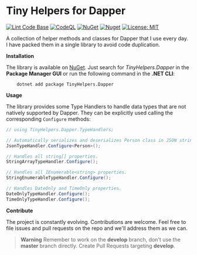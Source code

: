# Tiny Helpers for Dapper

[![Lint Code Base](https://github.com/marcominerva/TinyHelpers/actions/workflows/linter.yml/badge.svg)](https://github.com/marcominerva/TinyHelpers/actions/workflows/linter.yml)
[![CodeQL](https://github.com/marcominerva/TinyHelpers/actions/workflows/github-code-scanning/codeql/badge.svg)](https://github.com/marcominerva/TinyHelpers/actions/workflows/github-code-scanning/codeql)
[![NuGet](https://img.shields.io/nuget/v/TinyHelpers.Dapper.svg?style=flat-square)](https://www.nuget.org/packages/TinyHelpers.Dapper)
[![Nuget](https://img.shields.io/nuget/dt/TinyHelpers.Dapper)](https://www.nuget.org/packages/TinyHelpers.Dapper)
[![License: MIT](https://img.shields.io/badge/License-MIT-yellow.svg)](https://github.com/marcominerva/TinyHelpers/blob/master/LICENSE)

A collection of helper methods and classes for Dapper that I use every day. I have packed them in a single library to avoid code duplication.

**Installation**

The library is available on [NuGet](https://www.nuget.org/packages/TinyHelpers.Dapper). Just search for *TinyHelpers.Dapper* in the **Package Manager GUI** or run the following command in the **.NET CLI**:

```shell
    dotnet add package TinyHelpers.Dapper
```

**Usage**

The library provides some Type Handlers to handle data types that are not natively supported by Dapper. They can be explicitly used calling the corresponding `Configure` methods:

```csharp
// using TinyHelpers.Dapper.TypeHandlers;

// Automatically serializes and deserializes Person class in JSON string.
JsonTypeHandler.Configure<Person>();

// Handles all string[] properties.
StringArrayTypeHandler.Configure();

// Handles all IEnumerable<string> properties.
StringEnumerableTypeHandler.Configure();

// Handles DateOnly and TimeOnly properties.
DateOnlyTypeHandler.Configure();
TimeOnlyTypeHandler.Configure();
```
**Contribute**

The project is constantly evolving. Contributions are welcome. Feel free to file issues and pull requests on the repo and we'll address them as we can. 

> **Warning**
Remember to work on the **develop** branch, don't use the **master** branch directly. Create Pull Requests targeting **develop**.

